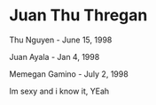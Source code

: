 # Juan Thu Thregan

Thu Nguyen - June 15, 1998

Juan Ayala - Jan 4, 1998

Memegan Gamino - July 2, 1998

Im sexy and i know it, YEah
